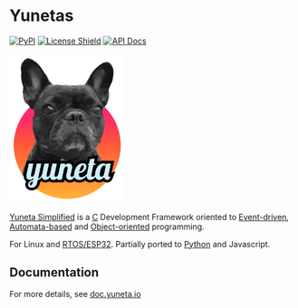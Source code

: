 # Yunetas

[![PyPI][pypi-badge]](https://pypi.org/project/yunetas)
[![License Shield](https://img.shields.io/badge/license-MIT-orange)](https://github.com/artgins/yunetas/blob/main/LICENSE.txt)
[![API Docs](https://img.shields.io/badge/api-docs-informational.svg)](https://doc.yuneta.io/)

<a href="https://yuneta.io/">
    <img src="https://github.com/artgins/yunetas/blob/main/docs/doc.yuneta.io/_static/yuneta-image.svg?raw=true" alt="Icon" width="200" /> <!-- Adjust the width as needed -->
</a>

[Yuneta Simplified](https://yuneta.io) is a [C](https://en.wikipedia.org/wiki/C_(programming_language)) Development Framework oriented to 
[Event-driven](https://en.wikipedia.org/wiki/Event-driven_programming), 
[Automata-based](https://en.wikipedia.org/wiki/Automata-based_programming) 
and [Object-oriented](https://en.wikipedia.org/wiki/Object-oriented_programming) 
programming.

For Linux and [RTOS/ESP32](https://www.espressif.com/en/products/sdks/esp-idf). Partially ported to [Python](https://www.python.org/) and Javascript.

## Documentation

For more details, see [doc.yuneta.io](https://doc.yuneta.io) 

[pypi-badge]: https://img.shields.io/pypi/v/yunetas
